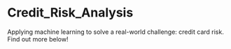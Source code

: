 # Credit_Risk_Analysis
Applying machine learning to solve a real-world challenge: credit card risk. Find out more below!

